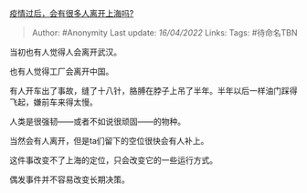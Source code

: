 [疫情过后，会有很多人离开上海吗?](https://www.zhihu.com/question/525599492/answer/2441281832)

> Author: #Anonymity
> Last update: *16/04/2022*
> Links:
> Tags:  #待命名TBN

当初也有人觉得人会离开武汉。

也有人觉得工厂会离开中国。

有人开车出了事故，缝了十八针，胳膊在脖子上吊了半年。半年以后一样油门踩得飞起，嫌前车来得太慢。

人类是很强韧——或者不如说很顽固——的物种。

当然会有人离开，但是ta们留下的空位很快会有人补上。

这件事改变不了上海的定位，只会改变它的一些运行方式。

偶发事件并不容易改变长期决策。

